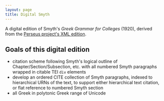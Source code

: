 ```yaml
---
layout: page
title: Digital Smyth
---
```


A digital edition of Smyth's *Greek Grammar for Colleges* (1920), derived from the [Perseus project's XML edition](http://www.perseus.tufts.edu/hopper/text?doc=Perseus%3atext%3a1999.04.0007).

## Goals of this digital edition

- citation scheme following Smyth's logical outline of Chapter/Section/Subsection, etc. with all numbered Smyth paragraphs wrapped in citable TEI `div` elements
- develop an ordered CITE collection of Smyth paragraphs, indexed to hierarchical URNs of the text, to support either hierarchical text citation, or flat reference to numbered Smyth section
- all Greek in polytonic Greek range of Unicode
